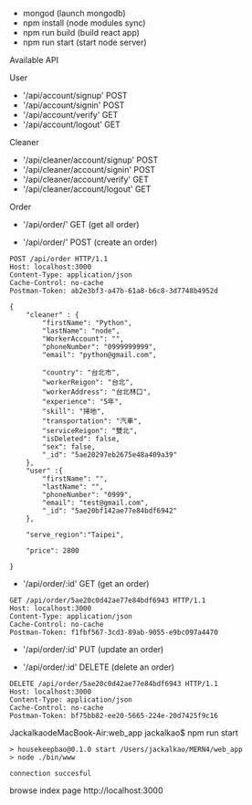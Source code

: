 - mongod (launch mongodb)
- npm install (node modules sync)
- npm run build (build react app)
- npm run start (start node server)



Available API 

User
- '/api/account/signup' POST
- '/api/account/signin' POST
- '/api/account/verify' GET
- '/api/account/logout' GET

Cleaner
- '/api/cleaner/account/signup' POST
- '/api/cleaner/account/signin' POST
- '/api/cleaner/account/verify' GET
- '/api/cleaner/account/logout' GET

Order
- '/api/order/' GET  (get all order)






- '/api/order/' POST  (create an order)
```
POST /api/order HTTP/1.1
Host: localhost:3000
Content-Type: application/json
Cache-Control: no-cache
Postman-Token: ab2e3bf3-a47b-61a8-b6c8-3d7748b4952d

{
    "cleaner" : {
        "firstName": "Python",
        "lastName": "node",
        "WorkerAccount": "",
        "phoneNumber": "0999999999",
        "email": "python@gmail.com",
        
        "country": "台北市",
        "workerReigon": "台北",
        "workerAddress": "台北林口",
        "experience": "5年",
        "skill": "掃地",
        "transportation": "汽車",
        "serviceReigon": "雙北",
        "isDeleted": false,
        "sex": false,
        "_id": "5ae20297eb2675e48a409a39"
    },
    "user" :{
        "firstName": "",
        "lastName": "",
        "phoneNumber": "0999",
        "email": "test@gmail.com",
        "_id": "5ae20bf142ae77e84bdf6942"
    },
    
    "serve_region":"Taipei",
    
    "price": 2800
    
}
```
- '/api/order/:id' GET (get an order)
```
GET /api/order/5ae20c0d42ae77e84bdf6943 HTTP/1.1
Host: localhost:3000
Content-Type: application/json
Cache-Control: no-cache
Postman-Token: f1fbf567-3cd3-89ab-9055-e9bc097a4470
```

- '/api/order/:id' PUT (update an order)


- '/api/order/:id' DELETE (delete an order)
```
DELETE /api/order/5ae20c0d42ae77e84bdf6943 HTTP/1.1
Host: localhost:3000
Content-Type: application/json
Cache-Control: no-cache
Postman-Token: bf75bb82-ee20-5665-224e-20d7425f9c16
```



JackalkaodeMacBook-Air:web_app jackalkao$ npm run start
```
> housekeepbao@0.1.0 start /Users/jackalkao/MERN4/web_app
> node ./bin/www

connection succesful
```

browse index page 
http://localhost:3000